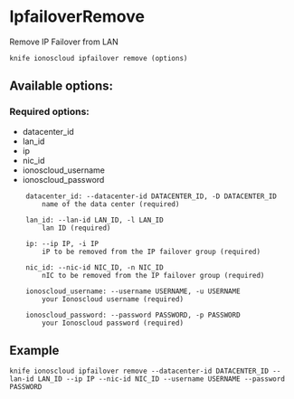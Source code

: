# IpfailoverRemove

Remove IP Failover from LAN

```text
knife ionoscloud ipfailover remove (options)
```

## Available options:

### Required options:

* datacenter\_id
* lan\_id
* ip
* nic\_id
* ionoscloud\_username
* ionoscloud\_password

```text
    datacenter_id: --datacenter-id DATACENTER_ID, -D DATACENTER_ID
        name of the data center (required)

    lan_id: --lan-id LAN_ID, -l LAN_ID
        lan ID (required)

    ip: --ip IP, -i IP
        iP to be removed from the IP failover group (required)

    nic_id: --nic-id NIC_ID, -n NIC_ID
        nIC to be removed from the IP failover group (required)

    ionoscloud_username: --username USERNAME, -u USERNAME
        your Ionoscloud username (required)

    ionoscloud_password: --password PASSWORD, -p PASSWORD
        your Ionoscloud password (required)
```

## Example

```text
knife ionoscloud ipfailover remove --datacenter-id DATACENTER_ID --lan-id LAN_ID --ip IP --nic-id NIC_ID --username USERNAME --password PASSWORD
```


